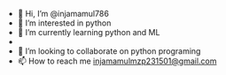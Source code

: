 - 👋 Hi, I’m @injamamul786
- 👀 I’m interested in python
- 🌱 I’m currently learning python and ML
- 
- 💞️ I’m looking to collaborate on python programing
- 📫 How to reach me injamamulmzp231501@gmail.com

<!---
injamamul786/injamamul786 is a ✨ special ✨ repository because its `README.md` (this file) appears on your GitHub profile.
You can click the Preview link to take a look at your changes.
--->
